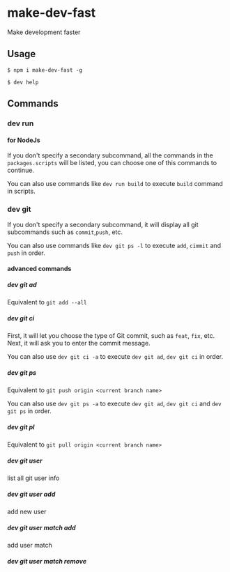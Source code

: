 # make-dev-fast
Make development faster

## Usage

```shell
$ npm i make-dev-fast -g

$ dev help
```

## Commands
### dev run <subcommand>
#### for NodeJs

If you don't specify a secondary subcommand, all the commands in the `packages.scripts` will be listed, you can choose one of this commands to continue.

You can also use commands like `dev run build` to execute `build` command in scripts.

### dev git <subcommand>

If you don't specify a secondary subcommand, it will display all git subcommands such as `commit`,`push`, etc.

You can also use commands like `dev git ps -l` to execute `add`, `cimmit` and `push` in order.

#### advanced commands
##### dev git ad
Equivalent to `git add --all`
##### dev git ci
First, it will let you choose the type of Git commit, such as `feat`, `fix`, etc.
Next, it will ask you to enter the commit message.

You can also use `dev git ci -a` to execute `dev git ad`, `dev git ci` in order.

##### dev git ps
Equivalent to `git push origin <current branch name>`

You can also use `dev git ps -a` to execute `dev git ad`, `dev git ci` and `dev git ps` in order.

##### dev git pl
Equivalent to `git pull origin <current branch name>`

##### dev git user
list all git user info
##### dev git user add
add new user
##### dev git user match add <userName> <match>
add user match
##### dev git user match remove <userName> <match>


